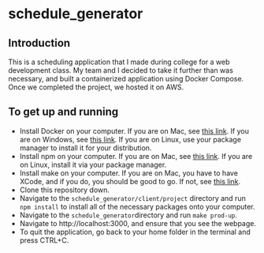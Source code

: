 # schedule_generator

## Introduction
This is a scheduling application that I made during college for a web development class. My team and I decided to take it further than
was necessary, and built a containerized application using Docker Compose. Once we completed the project, we hosted it on AWS.

## To get up and running
- Install Docker on your computer. If you are on Mac, see [this link](https://docs.docker.com/docker-for-mac/install/). If you are on Windows,
  see [this link](https://docs.docker.com/docker-for-windows/install-windows-home/). If you are on Linux, use your package manager to install it for your
  distribution.
- Install npm on your computer. If you are on Mac, see [this link](https://treehouse.github.io/installation-guides/mac/node-mac.html). If you are on Linux, install it via your package manager.
- Install make on your computer. If you are on Mac, you have to have XCode, and if you do, you should be good to go. If not, see [this link](https://stackoverflow.com/questions/10265742/how-to-install-make-and-gcc-on-a-mac).
- Clone this repository down.
- Navigate to the `schedule_generator/client/project` directory and run `npm install` to install all of the necessary packages onto your computer.
- Navigate to the `schedule_generator`directory and run `make prod-up`.
- Navigate to http://localhost:3000, and ensure that you see the webpage.
- To quit the application, go back to your home folder in the terminal and press CTRL+C.
